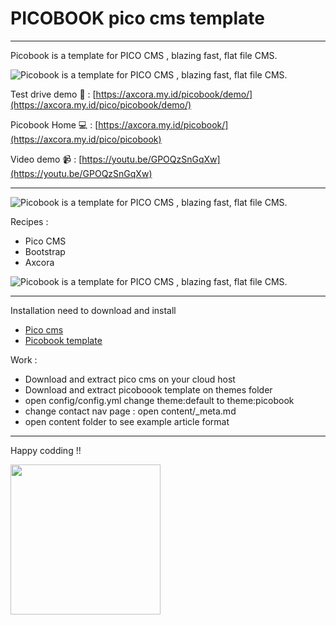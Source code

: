 # PICOBOOK pico cms template

------------------------

Picobook is a template for PICO CMS , blazing fast, flat file CMS.

![Picobook is a template for PICO CMS , blazing fast, flat file CMS.](https://blogger.googleusercontent.com/img/b/R29vZ2xl/AVvXsEiSyL5cpI4Fvv9ql1gPg7k2M-MHA8qLprGC4mqXf2Qel4C8c-0jOHYfmnlfQVUDrfB9VOLNLgrQ3gwuj5OQLJMK3ubS2puCmksbmLBqJhX_P8ECo0ieAaAT9EUR93taXtGhM2xaxcQUo1748MjnnhHI9NInYZmrbD4_G5u-QsA1KeqgBr7xeb0fm1remw/s1349/pico%20cms%20template%20themes%20free%20download%20flatfile%20cms%20website%20(1).png)

Test drive demo 🚀 : [https://axcora.my.id/picobook/demo/](https://axcora.my.id/pico/picobook/demo/)

Picobook Home 💻 : [https://axcora.my.id/picobook/](https://axcora.my.id/pico/picobook)

Video demo 📹 : [https://youtu.be/GPOQzSnGqXw](https://youtu.be/GPOQzSnGqXw)


---------------------------------

![Picobook is a template for PICO CMS , blazing fast, flat file CMS.](https://blogger.googleusercontent.com/img/b/R29vZ2xl/AVvXsEi0B1o8vJ83fd4rP5PVbn8hf9vCTPGLQ95do_5_ODUG7K_7P6kuQff27-oOdJXB8ZO3t1lXeI3rUru87pX6SrZjPdQXgArawfD4NuCsG_4t4tJBS-t5AVU0-Tq32on0aBN5piAJXTYNFqxAV__vYETjywWtEn_5EHi4Hx7L9Jszsv1fxQWqvDLbWfEEFQ/s1348/pico%20cms%20template%20themes%20free%20download%20flatfile%20cms%20website%20(3).png)

Recipes : 
+ Pico CMS
+ Bootstrap
+ Axcora
 

![Picobook is a template for PICO CMS , blazing fast, flat file CMS.](https://blogger.googleusercontent.com/img/b/R29vZ2xl/AVvXsEiSyL5cpI4Fvv9ql1gPg7k2M-MHA8qLprGC4mqXf2Qel4C8c-0jOHYfmnlfQVUDrfB9VOLNLgrQ3gwuj5OQLJMK3ubS2puCmksbmLBqJhX_P8ECo0ieAaAT9EUR93taXtGhM2xaxcQUo1748MjnnhHI9NInYZmrbD4_G5u-QsA1KeqgBr7xeb0fm1remw/s1349/pico%20cms%20template%20themes%20free%20download%20flatfile%20cms%20website%20(1).png)

--------------------------------------


Installation need to download and install
+ [Pico cms](https://github.com/picocms/Pico)
+ [Picobook template](https://github.com/mesinkasir/picobook)

Work :
+ Download and extract pico cms on your cloud host
+ Download and extract picoboook template on themes folder
+ open config/config.yml change theme:default to theme:picobook
+ change contact nav page : open content/_meta.md
+ open content folder to see example article format


----------------------------



Happy codding !!


<a href="https://www.buymeacoffee.com/axcora"><img width="240" src="https://blogger.googleusercontent.com/img/b/R29vZ2xl/AVvXsEgIA9HMwkK8kr7uRwVNxnhXsLQsJHxQQYVSzqCAaK58OpJOiTlzbIX7eEwS_VpJ3oEG-xrmVEl2WKqGvB_o-KjyBGTbbjFHM_bN2Jce9g3FTnt2ZJViwcvB9DHPOKPEMCl7jTQRVWKPw_ETloH7_CK8Xr09SSNNx22xnfGjViwdEsGtR-yGrLmr-JUGHA/s1090/bmc-button.png"/></a>
